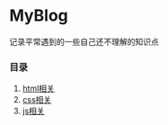 # MyBlog
记录平常遇到的一些自己还不理解的知识点

### 目录
1. [html相关](./aboutHTML)
2. [css相关](./AboutCss)
3. [js相关](./AboutJS)
